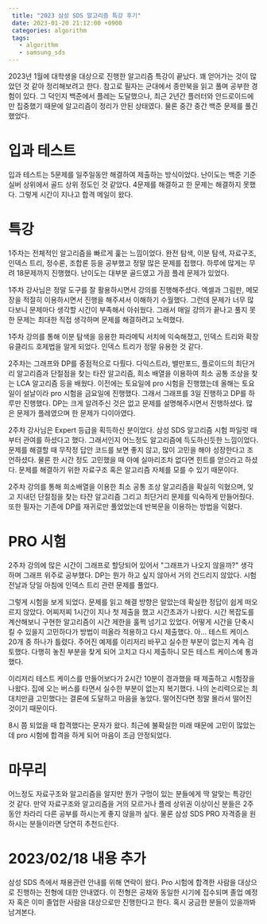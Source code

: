 ```yaml
---
 title: "2023 삼성 SDS 알고리즘 특강 후기"
 date: 2023-01-20 21:12:00 +0900
 categories: algorithm
 tags:
   - algorithm
   - samsung_sds
---
```


2023년 1월에 대학생을 대상으로 진행한 알고리즘 특강이 끝났다. 꽤 얻어가는 것이 많았던 것 같아 정리해보려고 한다.
참고로 필자는 군대에서 종만북을 읽고 풀며 공부한 경험이 있다. 그 덕인지 백준에서 플레는 도달했으나, 최근 2년간 플러터와 안드로이드에만 집중했기 때문에 알고리즘이 정리가 안된 상태였다.
물론 중간 중간 백준 문제를 풀긴 했었다.

# 입과 테스트

입과 테스트는 5문제를 일주일동안 해결하여 제출하는 방식이었다. 난이도는 백준 기준 실버 상위에서 골드 상위 정도인 것 같았다. 4문제를 해결하고 한 문제는 해결하지 못했다.
그렇게 시간이 지나고 합격 메일이 왔다.

# 특강

1주차는 전체적인 알고리즘을 빠르게 훑는 느낌이었다. 완전 탐색, 이분 탐색, 자료구조, 인덱스 트리, 정수론, 조합론 등을 공부했고 정말 많은 문제를 접했다.
하루에 많게는 무려 18문제까지 진행했다. 난이도는 대부분 골드였고 가끔 플레 문제가 있었다.

1주차 강사님은 정말 도구를 잘 활용하시면서 강의를 진행해주셨다. 엑셀과 그림판, 메모장을 적절히 이용하시면서 진행을 해주셔서 이해하기 수월했다.
그런데 문제가 너무 많다보니 문제마다 생각할 시간이 부족해서 아쉬웠다. 그래서 매일 강의가 끝나고 풀지 못한 문제는 최대한 직접 생각하며 문제를 해결하려고 노력했다.

1주차 강의를 통해 이분 탐색을 응용한 파라메틱 서치에 익숙해졌고, 인덱스 트리와 확장 유클리드 호제법을 알게 되었다. 인덱스 트리가 정말 유용한 것 같다.

2주차는 그래프와 DP를 중점적으로 다뤘다. 다익스트라, 밸만포드, 플로이드의 최단거리 알고리즘과 단절점을 찾는 타잔 알고리즘, 희소 배열을 이용하여 최소 공통 조상을 찾는 LCA 알고리즘 등을 배웠다.
이전에는 토요일에 pro 시험을 진행했는데 올해는 토요일이 설날이라 pro 시험을 금요일에 진행했다. 그래서 그래프를 3일 진행하고 DP를 하루만 진행했다.
DP는 크게 알려주신 것은 없고 문제를 설명해주시면서 진행하셨다. 많은 문제가 플레였으며 한 문제가 다이아였다.

2주차 강사님은 Expert 등급을 획득하신 분이었다. 삼성 SDS 알고리즘 시험 파일럿 때부터 관여를 하셨다고 했다. 그래서인지 어느정도 알고리즘에 득도하신듯한 느낌이었다.
문제를 해결할 때 무작정 답안 코드를 보면 좋지 않고, 많이 고민을 해야 성장한다고 조언하셨다. 물론 한 시간 정도 고민했을 때 아예 실마리조차 없다면 힌트를 얻으라고 하셨다.
문제를 해결하기 위한 자료구조 혹은 알고리즘 자체를 모를 수 있기 때문이다.

2주차 강의를 통해 희소배열을 이용한 최소 공통 조상 알고리즘을 확실히 익혔으며, 잊고 지내던 단절점을 찾는 타잔 알고리즘 그리고 최단거리 문제를 익숙하게 만들어줬다.
또한 필자는 기존에 DP를 재귀로만 풀었었는데 반복문을 이용하는 방법을 익혔다.

# PRO 시험

2주차 강의에 많은 시간이 그래프로 할당되어 있어서 "그래프가 나오지 않을까?" 생각하며 그래프 위주로 공부했다. DP는 뭔가 하고 싶지 않아서 거의 건드리지 않았다. 시험 전날과 당일 아침에 인덱스 트리 관련 문제를 풀었다.

그렇게 시험을 보게 되었다. 문제를 읽고 해결 방향은 알았는데 확실한 정답이 쉽게 떠오르지 않았다. 어찌저찌 1시간이 지나 첫 제출을 했고 시간초과가 나왔다.
시간 복잡도를 계산해보니 구현한 알고리즘이 시간 제한을 훌쩍 넘기고 있었다. 어떻게 시간을 단축시킬 수 있을지 고민하다가 방법이 떠올라 적용하고 다시 제출했다.
아... 테스트 케이스 20개 중 하나가 틀렸다. 주어진 예제를 이리저리 바꾸고 실수한 부분이 없는지 계속 검토했다. 다행히 놓친 부분을 찾게 되어 고치고 다시 제출하니 모든 테스트 케이스에 통과했다.

이리저리 테스트 케이스를 만들어보다가 2시간 10분이 경과했을 때 제출하고 시험장을 나왔다. 집에 오는 버스를 타면서 실수한 부분이 없는지 복기했다.
나의 논리력으로는 최대치만큼 고민했다는 결론에 도달하고 마음을 놓았다. 떨어진다면 정말 몰라서 떨어진 것이기 때문이다.

8시 쯤 되었을 때 합격했다는 문자가 왔다. 최근에 불확실한 미래 때문에 고민이 많았는데 pro 시험에 합격을 하게 되어 마음이 조금 안정되었다.

# 마무리

어느정도 자료구조와 알고리즘을 알지만 뭔가 구멍이 있는 분들에게 딱 알맞는 특강인 것 같다.
만약 자료구조와 알고리즘을 거의 모르거나 플레 상위권 이상이신 분들은 2주동안 차라리 다른 공부를 하시는게 좋지 않을까 싶다.
물론 삼성 SDS PRO 자격증을 원하시는 분들이라면 당연히 추천드린다.

# 2023/02/18 내용 추가

삼성 SDS 측에서 채용관련 안내를 위해 연락이 왔다. Pro 시험에 합격한 사람을 대상으로 진행하는 전형에 대한 안내였다.
이 전형은 공채와 동일한 시기에 접수되며 졸업 예정자 혹은 이미 졸업한 사람을 대상으로만 진행한다고 한다.
혹시 궁금한 분들이 있을까봐 남겨본다.
